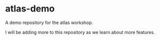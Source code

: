 # atlas-demo
A demo repository for the atlas workshop.

I will be adding more to this repository as we learn about more features.
